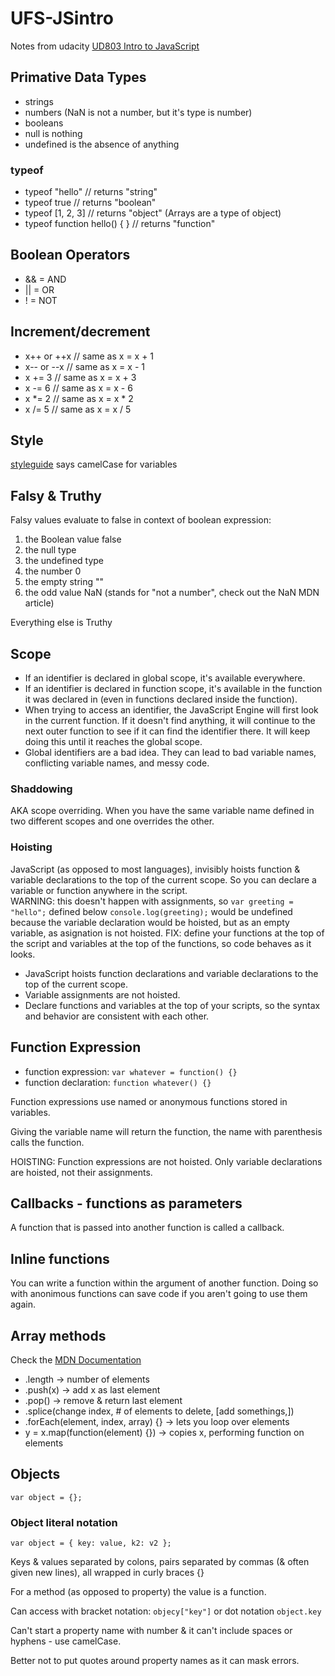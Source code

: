 # UFS-JSintro
Notes from udacity [UD803 Intro to JavaScript](https://www.udacity.com/course/intro-to-javascript--ud803)

## Primative Data Types
- strings
- numbers (NaN is not a number, but it's type is number)
- booleans
- null is nothing
- undefined is the absence of anything

### typeof
- typeof "hello" // returns "string"
- typeof true // returns "boolean"
- typeof [1, 2, 3] // returns "object" (Arrays are a type of object)
- typeof function hello() { } // returns "function"

## Boolean Operators
- &&    = AND
- ||    = OR
- !     = NOT

## Increment/decrement
- x++ or ++x // same as x = x + 1
- x-- or --x // same as x = x - 1
- x += 3 // same as x = x + 3
- x -= 6 // same as x = x - 6
- x *= 2 // same as x = x * 2
- x /= 5 // same as x = x / 5

## Style
[styleguide](https://google.github.io/styleguide/jsguide.html
) says camelCase for variables


## Falsy & Truthy
Falsy values evaluate to false in context of boolean expression:
1. the Boolean value false
2. the null type
3. the undefined type
4. the number 0
5. the empty string ""
6. the odd value NaN (stands for "not a number", check out the NaN MDN article)

Everything else is Truthy

## Scope
- If an identifier is declared in global scope, it's available everywhere.
- If an identifier is declared in function scope, it's available in the function it was declared in (even in functions declared inside the function).
- When trying to access an identifier, the JavaScript Engine will first look in the current function. If it doesn't find anything, it will continue to the next outer function to see if it can find the identifier there. It will keep doing this until it reaches the global scope.
- Global identifiers are a bad idea. They can lead to bad variable names, conflicting variable names, and messy code.

### Shaddowing
AKA scope overriding.  When you have the same variable name defined in two different scopes and one overrides the other.

### Hoisting
JavaScript (as opposed to most languages), invisibly hoists function & variable declarations to the top of the current scope.
So you can declare a variable or function anywhere in the script.  
WARNING: this doesn't happen with assignments, so `var greeting = "hello";` defined below `console.log(greeting);` would be undefined
because the variable declaration would be hoisted, but as an empty variable, as asignation is not hoisted.
FIX: define your functions at the top of the script and variables at the top of the functions, so code behaves as it looks.
- JavaScript hoists function declarations and variable declarations to the top of the current scope.
- Variable assignments are not hoisted.
- Declare functions and variables at the top of your scripts, so the syntax and behavior are consistent with each other.

## Function Expression
- function expression:
`var whatever = function() {}`
- function declaration: 
`function whatever() {}`

Function expressions use named or anonymous functions stored in variables.

Giving the variable name will return the function, the name with parenthesis calls the function.

HOISTING: Function expressions are not hoisted. Only variable declarations are hoisted, not their assignments.

## Callbacks - functions as parameters
A function that is passed into another function is called a callback.

## Inline functions
You can write a function within the argument of another function.  Doing so with anonimous functions can save code if you aren't going to use them again.

## Array methods
Check the [MDN Documentation](https://developer.mozilla.org/en-US/docs/Web/JavaScript/Reference/Global_Objects/Array)
- .length -> number of elements
- .push(x) -> add x as last element
- .pop() -> remove & return last element
- .splice(change index, # of elements to delete, [add somethings,])
- .forEach(element, index, array) {} -> lets you loop over elements
- y = x.map(function(element) {}) -> copies x, performing function on elements

## Objects
`var object = {};`

### Object literal notation
`var object = {
   key: value,
   k2: v2
 };`
 
 Keys & values separated by colons, pairs separated by commas (& often given new lines), all wrapped in curly braces {} 
 
 For a method (as opposed to property) the value is a function.
 
 Can access with bracket notation: `objecy["key"]` or dot notation `object.key`
 
 Can't start a property name with number & it can't include spaces or hyphens - use camelCase.
 
 Better not to put quotes around property names as it can mask errors.
 